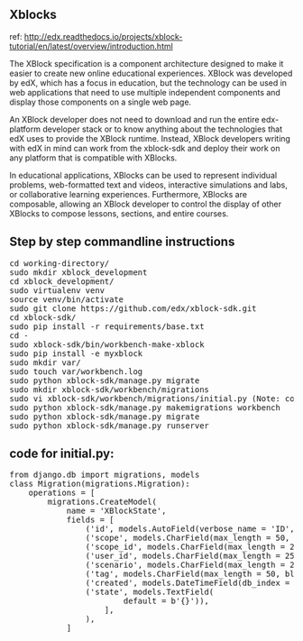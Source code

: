 ## Xblocks 
ref: http://edx.readthedocs.io/projects/xblock-tutorial/en/latest/overview/introduction.html
<p>The XBlock specification is a component architecture designed to make it easier to create new online educational experiences. XBlock was developed by edX, which has a focus in education, but the technology can be used in web applications that need to use multiple independent components and display those components on a single web page.

An XBlock developer does not need to download and run the entire edx-platform developer stack or to know anything about the technologies that edX uses to provide the XBlock runtime. Instead, XBlock developers writing with edX in mind can work from the xblock-sdk and deploy their work on any platform that is compatible with XBlocks.

In educational applications, XBlocks can be used to represent individual problems, web-formatted text and videos, interactive simulations and labs, or collaborative learning experiences. Furthermore, XBlocks are composable, allowing an XBlock developer to control the display of other XBlocks to compose lessons, sections, and entire courses.


## Step by step commandline instructions

<pre>
cd working-directory/ </li>
sudo mkdir xblock_development
cd xblock_development/
sudo virtualenv venv
source venv/bin/activate
sudo git clone https://github.com/edx/xblock-sdk.git
cd xblock-sdk/
sudo pip install -r requirements/base.txt
cd -
sudo xblock-sdk/bin/workbench-make-xblock
sudo pip install -e myxblock
sudo mkdir var/
sudo touch var/workbench.log
sudo python xblock-sdk/manage.py migrate
sudo mkdir xblock-sdk/workbench/migrations
sudo vi xblock-sdk/workbench/migrations/initial.py (Note: content of initial.py is attached)
sudo python xblock-sdk/manage.py makemigrations workbench
sudo python xblock-sdk/manage.py migrate
sudo python xblock-sdk/manage.py runserver
</pre>

## code for initial.py:
<pre>
from django.db import migrations, models
class Migration(migrations.Migration):
    operations = [
        migrations.CreateModel(
            name = 'XBlockState',
            fields = [
                ('id', models.AutoField(verbose_name = 'ID', serialize = False, auto_created = True, primary_key = True)),
                ('scope', models.CharField(max_length = 50, blank = True, db_index = True, null = True, choices = [(b' block', 'block'), (b' parent', 'parent'), (b' children', 'children')])),
                ('scope_id', models.CharField(max_length = 255, blank = True, db_index = True, null = True, verbose_name = 'Scope ID')),
                ('user_id', models.CharField(max_length = 255, blank = True, db_index = True, null = True, verbose_name = 'User ID')),
                ('scenario', models.CharField(max_length = 255, blank = True, db_index = True, null = True)),
                ('tag', models.CharField(max_length = 50, blank = True, db_index = True, null = True)),
                ('created', models.DateTimeField(db_index = True, auto_now_add = True)),
                ('state', models.TextField(
                        default = b'{}')),
                    ],
                ),
            ]
</pre>
